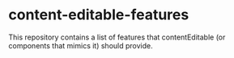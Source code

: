 # content-editable-features
This repository contains a list of features that contentEditable (or components that mimics it) should provide.
